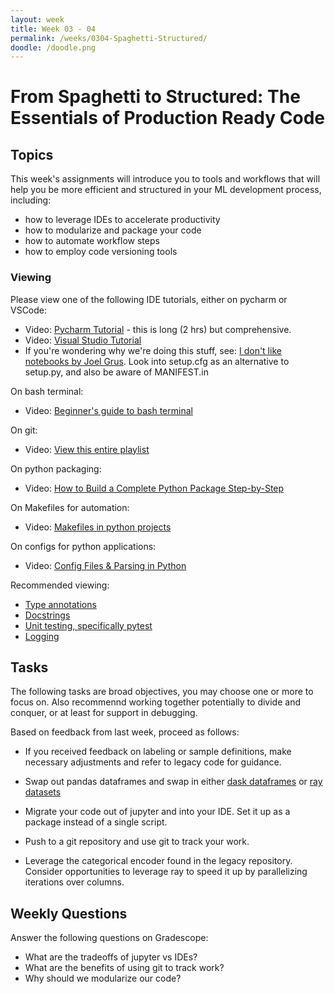 ```yaml
---
layout: week
title: Week 03 - 04
permalink: /weeks/0304-Spaghetti-Structured/
doodle: /doodle.png
---
```


# From Spaghetti to Structured: The Essentials of Production Ready Code 

## Topics

This week's assignments will introduce you to tools and workflows that
will help you be more efficient and structured in your ML development process, 
including:
* how to leverage IDEs to accelerate productivity
* how to modularize and package your code 
* how to automate workflow steps
* how to employ code versioning tools

### Viewing

Please view one of the following IDE tutorials, either on pycharm or VSCode:
* Video: [Pycharm Tutorial](https://www.youtube.com/watch?v=hc50ALh_x5g) - this is long (2 hrs) but comprehensive.
* Video: [Visual Studio Tutorial](https://www.youtube.com/watch?v=E9U-EBG8jVk)
* If you're wondering why we're doing this stuff, see: [I don't like notebooks by Joel Grus](https://www.youtube.com/watch?v=7jiPeIFXb6U&t=776s). Look into setup.cfg as an alternative to setup.py, and also be aware of MANIFEST.in

On bash terminal: 
* Video: [Beginner's guide to bash terminal](https://www.youtube.com/watch?v=oxuRxtrO2Ag)

On git: 
* Video: [View this entire playlist](https://www.youtube.com/playlist?list=PL4cUxeGkcC9goXbgTDQ0n_4TBzOO0ocPR)

On python packaging: 
* Video: [How to Build a Complete Python Package Step-by-Step](https://www.youtube.com/watch?v=5KEObONUkik&t=328s)

On Makefiles for automation: 
* Video: [Makefiles in python projects](https://www.youtube.com/watch?v=MICrNQm5btQ)

On configs for python applications: 
* Video: [Config Files & Parsing in Python](https://www.youtube.com/watch?v=68I-oxeJ4HE)

Recommended viewing: 
- [Type annotations](https://www.youtube.com/watch?v=QORvB-_mbZ0)
- [Docstrings](https://www.youtube.com/watch?v=0YUdYk5E-w4&t=250s)
- [Unit testing, specifically pytest](https://www.youtube.com/watch?v=YbpKMIUjvK8)
- [Logging](https://www.youtube.com/watch?v=-ARI4Cz-awo)


## Tasks 

The following tasks are broad objectives, you may choose one or more to focus on. 
Also recommennd working together potentially to divide and conquer, or at least for support in debugging.

Based on feedback from last week, proceed as follows: 
* If you received feedback on labeling or sample definitions,
make necessary adjustments and refer to legacy code for guidance.

* Swap out pandas dataframes and swap in either [dask dataframes](https://docs.dask.org/en/stable/dataframe.html) or [ray datasets](https://docs.ray.io/en/latest/data/data.html)

* Migrate your code out of jupyter and into your IDE. Set it up as a package instead of a single script.

* Push to a git repository and use git to track your work.

* Leverage the categorical encoder found in the legacy repository. 
Consider opportunities to leverage ray to speed it up by parallelizing iterations over columns. 

## Weekly Questions

Answer the following questions on Gradescope:

* What are the tradeoffs of jupyter vs IDEs? 
* What are the benefits of using git to track work? 
* Why should we modularize our code?  
